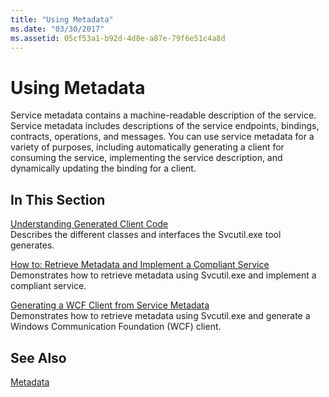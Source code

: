 ```yaml
---
title: "Using Metadata"
ms.date: "03/30/2017"
ms.assetid: 05cf53a1-b92d-4d8e-a87e-79f6e51c4a8d
---
```

# Using Metadata
Service metadata contains a machine-readable description of the service. Service metadata includes descriptions of the service endpoints, bindings, contracts, operations, and messages. You can use service metadata for a variety of purposes, including automatically generating a client for consuming the service, implementing the service description, and dynamically updating the binding for a client.  
  
## In This Section  
 [Understanding Generated Client Code](../../../../docs/framework/wcf/feature-details/understanding-generated-client-code.md)  
 Describes the different classes and interfaces the Svcutil.exe tool generates.  
  
 [How to: Retrieve Metadata and Implement a Compliant Service](../../../../docs/framework/wcf/feature-details/how-to-retrieve-metadata-and-implement-a-compliant-service.md)  
 Demonstrates how to retrieve metadata using Svcutil.exe and implement a compliant service.  
  
 [Generating a WCF Client from Service Metadata](../../../../docs/framework/wcf/feature-details/generating-a-wcf-client-from-service-metadata.md)  
 Demonstrates how to retrieve metadata using Svcutil.exe and generate a Windows Communication Foundation (WCF) client.  
  
## See Also  
 [Metadata](../../../../docs/framework/wcf/feature-details/metadata.md)
